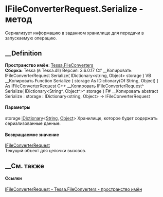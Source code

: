 # IFileConverterRequest.Serialize - метод
Сериализует информацию в заданном хранилище для передачи в запускаемую
операцию.
##  __Definition
 **Пространство имён:** [Tessa.FileConverters](N_Tessa_FileConverters.htm)  
 **Сборка:** Tessa (в Tessa.dll) Версия: 3.6.0.17
C# __Копировать
     IFileConverterRequest Serialize(
    	IDictionary<string, Object> storage
    )
VB __Копировать
     Function Serialize ( 
    	storage As IDictionary(Of String, Object)
    ) As IFileConverterRequest
C++ __Копировать
    IFileConverterRequest^ Serialize(
    	IDictionary<String^, Object^>^ storage
    )
F# __Копировать
     abstract Serialize : 
            storage : IDictionary<string, Object> -> IFileConverterRequest 
#### Параметры
storage
[IDictionary](https://learn.microsoft.com/dotnet/api/system.collections.generic.idictionary-2)<[String](https://learn.microsoft.com/dotnet/api/system.string),
[Object](https://learn.microsoft.com/dotnet/api/system.object)>
    Хранилище, которое будет содержать сериализованные данные.
#### Возвращаемое значение
[IFileConverterRequest](T_Tessa_FileConverters_IFileConverterRequest.htm)  
Текущий объект для цепочки вызовов.
##  __См. также
#### Ссылки
[IFileConverterRequest - ](T_Tessa_FileConverters_IFileConverterRequest.htm)
[Tessa.FileConverters - пространство имён](N_Tessa_FileConverters.htm)
